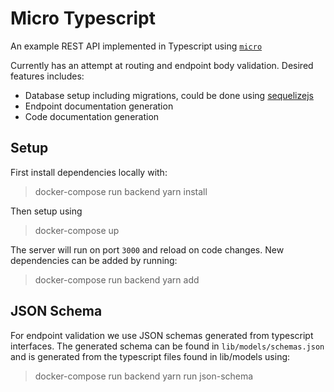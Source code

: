 # Micro Typescript
An example REST API implemented in Typescript using [`micro`](https://github.com/zeit/micro)

Currently has an attempt at routing and endpoint body validation.
Desired features includes:

- Database setup including migrations, could be done using [sequelizejs](http://docs.sequelizejs.com/)
- Endpoint documentation generation
- Code documentation generation

## Setup
First install dependencies locally with:

> docker-compose run backend yarn install

Then setup using

> docker-compose up

The server will run on port `3000` and reload on code changes. New dependencies
can be added by running:

> docker-compose run backend yarn add <dependency>

## JSON Schema
For endpoint validation we use JSON schemas generated from typescript
interfaces. The generated schema can be found in `lib/models/schemas.json` and
is generated from the typescript files found in lib/models using:

> docker-compose run backend yarn run json-schema 
